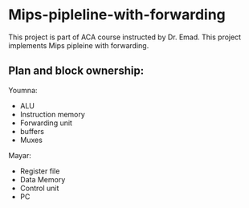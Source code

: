 # Mips-pipleline-with-forwarding
This project is part of ACA course instructed by Dr. Emad. This project implements Mips pipleine with forwarding.


## Plan and block ownership:
  Youmna:
  <ul>
    <li>ALU</li>
    <li>Instruction memory</li>
    <li>Forwarding unit</li>
    <li>buffers</li>
    <li>Muxes</li>
  </ul>
    
  Mayar:
  <ul>
    <li>Register file</li>
    <li>Data Memory</li>
    <li>Control unit</li>
    <li>PC</li>
  </ul>
    
    
    
   
